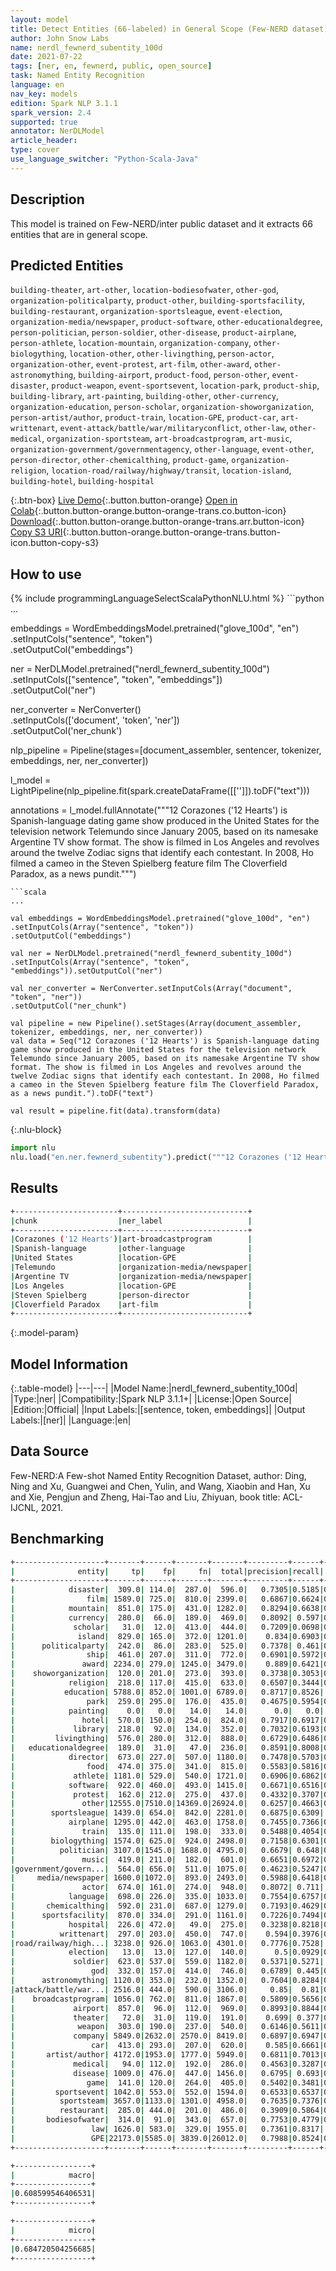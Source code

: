 ```yaml
---
layout: model
title: Detect Entities (66-labeled) in General Scope (Few-NERD dataset)
author: John Snow Labs
name: nerdl_fewnerd_subentity_100d
date: 2021-07-22
tags: [ner, en, fewnerd, public, open_source]
task: Named Entity Recognition
language: en
nav_key: models
edition: Spark NLP 3.1.1
spark_version: 2.4
supported: true
annotator: NerDLModel
article_header:
type: cover
use_language_switcher: "Python-Scala-Java"
---
```


## Description

This model is trained on Few-NERD/inter public dataset and it extracts 66 entities that are in general scope.

## Predicted Entities

`building-theater`, `art-other`, `location-bodiesofwater`, `other-god`, `organization-politicalparty`, `product-other`, `building-sportsfacility`, `building-restaurant`, `organization-sportsleague`, `event-election`, `organization-media/newspaper`, `product-software`, `other-educationaldegree`, `person-politician`, `person-soldier`, `other-disease`, `product-airplane`, `person-athlete`, `location-mountain`, `organization-company`, `other-biologything`, `location-other`, `other-livingthing`, `person-actor`, `organization-other`, `event-protest`, `art-film`, `other-award`, `other-astronomything`, `building-airport`, `product-food`, `person-other`, `event-disaster`, `product-weapon`, `event-sportsevent`, `location-park`, `product-ship`, `building-library`, `art-painting`, `building-other`, `other-currency`, `organization-education`, `person-scholar`, `organization-showorganization`, `person-artist/author`, `product-train`, `location-GPE`, `product-car`, `art-writtenart`, `event-attack/battle/war/militaryconflict`, `other-law`, `other-medical`, `organization-sportsteam`, `art-broadcastprogram`, `art-music`, `organization-government/governmentagency`, `other-language`, `event-other`, `person-director`, `other-chemicalthing`, `product-game`, `organization-religion`, `location-road/railway/highway/transit`, `location-island`, `building-hotel`, `building-hospital`

{:.btn-box}
[Live Demo](https://demo.johnsnowlabs.com/public/NER_FEW_NERD/){:.button.button-orange}
[Open in Colab](https://colab.research.google.com/github/JohnSnowLabs/spark-nlp-workshop/blob/master/tutorials/streamlit_notebooks/NER_FewNERD.ipynb){:.button.button-orange.button-orange-trans.co.button-icon}
[Download](https://s3.amazonaws.com/auxdata.johnsnowlabs.com/public/models/nerdl_fewnerd_subentity_100d_en_3.1.1_2.4_1626970707030.zip){:.button.button-orange.button-orange-trans.arr.button-icon}
[Copy S3 URI](s3://auxdata.johnsnowlabs.com/public/models/nerdl_fewnerd_subentity_100d_en_3.1.1_2.4_1626970707030.zip){:.button.button-orange.button-orange-trans.button-icon.button-copy-s3}

## How to use



<div class="tabs-box" markdown="1">
{% include programmingLanguageSelectScalaPythonNLU.html %}
```python
...

embeddings = WordEmbeddingsModel.pretrained("glove_100d", "en")\
.setInputCols("sentence", "token") \
.setOutputCol("embeddings")

ner = NerDLModel.pretrained("nerdl_fewnerd_subentity_100d") \
.setInputCols(["sentence", "token", "embeddings"]) \
.setOutputCol("ner")

ner_converter = NerConverter()\
.setInputCols(['document', 'token', 'ner']) \
.setOutputCol('ner_chunk')

nlp_pipeline = Pipeline(stages=[document_assembler, sentencer, tokenizer, embeddings, ner, ner_converter])

l_model = LightPipeline(nlp_pipeline.fit(spark.createDataFrame([['']]).toDF("text")))

annotations = l_model.fullAnnotate("""12 Corazones ('12 Hearts') is Spanish-language dating game show produced in the United States for the television network Telemundo since January 2005, based on its namesake Argentine TV show format. The show is filmed in Los Angeles and revolves around the twelve Zodiac signs that identify each contestant. In 2008, Ho filmed a cameo in the Steven Spielberg feature film The Cloverfield Paradox, as a news pundit.""")
```
```scala
...

val embeddings = WordEmbeddingsModel.pretrained("glove_100d", "en")
.setInputCols(Array("sentence", "token"))
.setOutputCol("embeddings")

val ner = NerDLModel.pretrained("nerdl_fewnerd_subentity_100d")
.setInputCols(Array("sentence", "token", "embeddings")).setOutputCol("ner")

val ner_converter = NerConverter.setInputCols(Array("document", "token", "ner")) 
.setOutputCol("ner_chunk")

val pipeline = new Pipeline().setStages(Array(document_assembler, tokenizer, embeddings, ner, ner_converter))
val data = Seq("12 Corazones ('12 Hearts') is Spanish-language dating game show produced in the United States for the television network Telemundo since January 2005, based on its namesake Argentine TV show format. The show is filmed in Los Angeles and revolves around the twelve Zodiac signs that identify each contestant. In 2008, Ho filmed a cameo in the Steven Spielberg feature film The Cloverfield Paradox, as a news pundit.").toDF("text")

val result = pipeline.fit(data).transform(data)
```


{:.nlu-block}
```python
import nlu
nlu.load("en.ner.fewnerd_subentity").predict("""12 Corazones ('12 Hearts') is Spanish-language dating game show produced in the United States for the television network Telemundo since January 2005, based on its namesake Argentine TV show format. The show is filmed in Los Angeles and revolves around the twelve Zodiac signs that identify each contestant. In 2008, Ho filmed a cameo in the Steven Spielberg feature film The Cloverfield Paradox, as a news pundit.""")
```

</div>

## Results

```bash
+-----------------------+----------------------------+
|chunk                  |ner_label                   |
+-----------------------+----------------------------+
|Corazones ('12 Hearts')|art-broadcastprogram        |
|Spanish-language       |other-language              |
|United States          |location-GPE                |
|Telemundo              |organization-media/newspaper|
|Argentine TV           |organization-media/newspaper|
|Los Angeles            |location-GPE                |
|Steven Spielberg       |person-director             |
|Cloverfield Paradox    |art-film                    |
+-----------------------+----------------------------+
```

{:.model-param}
## Model Information

{:.table-model}
|---|---|
|Model Name:|nerdl_fewnerd_subentity_100d|
|Type:|ner|
|Compatibility:|Spark NLP 3.1.1+|
|License:|Open Source|
|Edition:|Official|
|Input Labels:|[sentence, token, embeddings]|
|Output Labels:|[ner]|
|Language:|en|

## Data Source

Few-NERD:A Few-shot Named Entity Recognition Dataset, author: Ding, Ning and Xu, Guangwei and Chen, Yulin, and Wang, Xiaobin and Han, Xu and Xie, Pengjun and Zheng, Hai-Tao and Liu, Zhiyuan, book title: ACL-IJCNL, 2021.

## Benchmarking

```bash
+--------------------+-------+------+-------+-------+---------+------+------+
|              entity|     tp|    fp|     fn|  total|precision|recall|    f1|
+--------------------+-------+------+-------+-------+---------+------+------+
|            disaster|  309.0| 114.0|  287.0|  596.0|   0.7305|0.5185|0.6065|
|                film| 1589.0| 725.0|  810.0| 2399.0|   0.6867|0.6624|0.6743|
|            mountain|  851.0| 175.0|  431.0| 1282.0|   0.8294|0.6638|0.7374|
|            currency|  280.0|  66.0|  189.0|  469.0|   0.8092| 0.597|0.6871|
|             scholar|   31.0|  12.0|  413.0|  444.0|   0.7209|0.0698|0.1273|
|              island|  829.0| 165.0|  372.0| 1201.0|    0.834|0.6903|0.7554|
|      politicalparty|  242.0|  86.0|  283.0|  525.0|   0.7378| 0.461|0.5674|
|                ship|  461.0| 207.0|  311.0|  772.0|   0.6901|0.5972|0.6403|
|               award| 2234.0| 279.0| 1245.0| 3479.0|    0.889|0.6421|0.7457|
|    showorganization|  120.0| 201.0|  273.0|  393.0|   0.3738|0.3053|0.3361|
|            religion|  218.0| 117.0|  415.0|  633.0|   0.6507|0.3444|0.4504|
|           education| 5788.0| 852.0| 1001.0| 6789.0|   0.8717|0.8526| 0.862|
|                park|  259.0| 295.0|  176.0|  435.0|   0.4675|0.5954|0.5238|
|            painting|    0.0|   0.0|   14.0|   14.0|      0.0|   0.0|   0.0|
|               hotel|  570.0| 150.0|  254.0|  824.0|   0.7917|0.6917|0.7383|
|             library|  218.0|  92.0|  134.0|  352.0|   0.7032|0.6193|0.6586|
|         livingthing|  576.0| 280.0|  312.0|  888.0|   0.6729|0.6486|0.6606|
|   educationaldegree|  189.0|  31.0|   47.0|  236.0|   0.8591|0.8008|0.8289|
|            director|  673.0| 227.0|  507.0| 1180.0|   0.7478|0.5703|0.6471|
|                food|  474.0| 375.0|  341.0|  815.0|   0.5583|0.5816|0.5697|
|             athlete| 1181.0| 529.0|  540.0| 1721.0|   0.6906|0.6862|0.6884|
|            software|  922.0| 460.0|  493.0| 1415.0|   0.6671|0.6516|0.6593|
|             protest|  162.0| 212.0|  275.0|  437.0|   0.4332|0.3707|0.3995|
|               other|12555.0|7510.0|14369.0|26924.0|   0.6257|0.4663|0.5344|
|        sportsleague| 1439.0| 654.0|  842.0| 2281.0|   0.6875|0.6309| 0.658|
|            airplane| 1295.0| 442.0|  463.0| 1758.0|   0.7455|0.7366|0.7411|
|               train|  135.0| 111.0|  198.0|  333.0|   0.5488|0.4054|0.4663|
|        biologything| 1574.0| 625.0|  924.0| 2498.0|   0.7158|0.6301|0.6702|
|          politician| 3107.0|1545.0| 1688.0| 4795.0|   0.6679| 0.648|0.6578|
|               music|  419.0| 211.0|  182.0|  601.0|   0.6651|0.6972|0.6807|
|government/govern...|  564.0| 656.0|  511.0| 1075.0|   0.4623|0.5247|0.4915|
|     media/newspaper| 1600.0|1072.0|  893.0| 2493.0|   0.5988|0.6418|0.6196|
|               actor|  674.0| 161.0|  274.0|  948.0|   0.8072| 0.711| 0.756|
|            language|  698.0| 226.0|  335.0| 1033.0|   0.7554|0.6757|0.7133|
|       chemicalthing|  592.0| 231.0|  687.0| 1279.0|   0.7193|0.4629|0.5633|
|      sportsfacility|  870.0| 334.0|  291.0| 1161.0|   0.7226|0.7494|0.7357|
|            hospital|  226.0| 472.0|   49.0|  275.0|   0.3238|0.8218|0.4645|
|          writtenart|  297.0| 203.0|  450.0|  747.0|    0.594|0.3976|0.4763|
|road/railway/high...| 3238.0| 926.0| 1063.0| 4301.0|   0.7776|0.7528| 0.765|
|            election|   13.0|  13.0|  127.0|  140.0|      0.5|0.0929|0.1566|
|             soldier|  623.0| 537.0|  559.0| 1182.0|   0.5371|0.5271| 0.532|
|                 god|  332.0| 157.0|  414.0|  746.0|   0.6789| 0.445|0.5377|
|      astronomything| 1120.0| 353.0|  232.0| 1352.0|   0.7604|0.8284|0.7929|
|attack/battle/war...| 2516.0| 444.0|  590.0| 3106.0|     0.85|  0.81|0.8295|
|    broadcastprogram| 1056.0| 762.0|  811.0| 1867.0|   0.5809|0.5656|0.5731|
|             airport|  857.0|  96.0|  112.0|  969.0|   0.8993|0.8844|0.8918|
|             theater|   72.0|  31.0|  119.0|  191.0|    0.699| 0.377|0.4898|
|              weapon|  303.0| 190.0|  237.0|  540.0|   0.6146|0.5611|0.5866|
|             company| 5849.0|2632.0| 2570.0| 8419.0|   0.6897|0.6947|0.6922|
|                 car|  413.0| 293.0|  207.0|  620.0|    0.585|0.6661|0.6229|
|       artist/author| 4172.0|1953.0| 1777.0| 5949.0|   0.6811|0.7013|0.6911|
|             medical|   94.0| 112.0|  192.0|  286.0|   0.4563|0.3287|0.3821|
|             disease| 1009.0| 476.0|  447.0| 1456.0|   0.6795| 0.693|0.6862|
|                game|  141.0| 120.0|  264.0|  405.0|   0.5402|0.3481|0.4234|
|         sportsevent| 1042.0| 553.0|  552.0| 1594.0|   0.6533|0.6537|0.6535|
|          sportsteam| 3657.0|1133.0| 1301.0| 4958.0|   0.7635|0.7376|0.7503|
|          restaurant|  285.0| 444.0|  201.0|  486.0|   0.3909|0.5864|0.4691|
|       bodiesofwater|  314.0|  91.0|  343.0|  657.0|   0.7753|0.4779|0.5913|
|                 law| 1626.0| 583.0|  329.0| 1955.0|   0.7361|0.8317| 0.781|
|                 GPE|22173.0|5585.0| 3839.0|26012.0|   0.7988|0.8524|0.8247|
+--------------------+-------+------+-------+-------+---------+------+------+

+-----------------+
|            macro|
+-----------------+
|0.608599546406531|
+-----------------+

+-----------------+
|            micro|
+-----------------+
|0.684720504256685|
+-----------------+
```